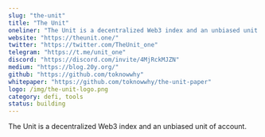 ```yaml
---
slug: "the-unit"
title: "The Unit"
oneliner: "The Unit is a decentralized Web3 index and an unbiased unit of account."
website: "https://theunit.one/"
twitter: "https://twitter.com/TheUnit_one"
telegram: "https://t.me/unit_one"
discord: "https://discord.com/invite/4MjRckMJZN"
medium: "https://blog.20y.org/"
github: "https://github.com/toknowwhy"
whitepaper: "https://github.com/toknowwhy/the-unit-paper"
logo: /img/the-unit-logo.png
category: defi, tools
status: building
---
```


The Unit is a decentralized Web3 index and an unbiased unit of account.
